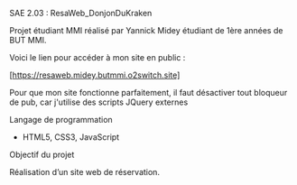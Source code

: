 SAE 2.03 : ResaWeb_DonjonDuKraken

Projet étudiant MMI réalisé par Yannick Midey étudiant de 1ère années de BUT MMI.

Voici le lien pour accéder à mon site en public :

[https://resaweb.midey.butmmi.o2switch.site]

Pour que mon site fonctionne parfaitement, il faut désactiver tout bloqueur de pub, car j'utilise des scripts JQuery externes

Langage de programmation

- HTML5, CSS3, JavaScript

Objectif du projet

Réalisation d’un site web de réservation.


